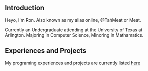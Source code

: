 ## Introduction
Heyo, I'm Ron. Also known as my alias online, @TahMeat or Meat.

Currently an Undergraduate attending at the University of Texas at Arlington. Majoring in Computer Science, Minoring in Mathamatics.

## Experiences and Projects
My programing experiences and projects are currently listed [here](https://github.com/TahMeat/TahMeat/blob/0c058b820e4abcef848609f66ffe1b75d8bc5d49/ExperiencesProjects.md) 
